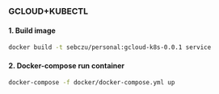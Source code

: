 ### **GCLOUD+KUBECTL**

#### 1. Build image
```bash
docker build -t sebczu/personal:gcloud-k8s-0.0.1 service
```

#### 2. Docker-compose run container
```bash
docker-compose -f docker/docker-compose.yml up
```
